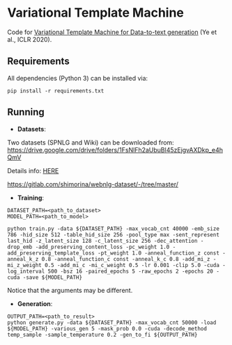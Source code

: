 # Variational Template Machine

Code for [Variational Template Machine for Data-to-text generation](https://openreview.net/forum?id=HkejNgBtPB) (Ye et al., ICLR 2020). 

## Requirements
All dependencies (Python 3) can be installed via:
```
pip install -r requirements.txt
```

## Running
- **Datasets**:

Two datasets (SPNLG and Wiki) can be downloaded from: https://drive.google.com/drive/folders/1FsNlFh2aUbuBl45zEjgvAXDkp_e4hQmV

Details info: [HERE](./data/README.md)

https://gitlab.com/shimorina/webnlg-dataset/-/tree/master/

- **Training**:

```
DATASET_PATH=<path_to_dataset>
MODEL_PATH=<path_to_model>

python train.py -data ${DATASET_PATH} -max_vocab_cnt 40000 -emb_size 786 -hid_size 512 -table_hid_size 256 -pool_type max -sent_represent last_hid -z_latent_size 128 -c_latent_size 256 -dec_attention -drop_emb -add_preserving_content_loss -pc_weight 1.0 -add_preserving_template_loss -pt_weight 1.0 -anneal_function_z const -anneal_k_z 0.8 -anneal_function_c const -anneal_k_c 0.8 -add_mi_z -mi_z_weight 0.5 -add_mi_c -mi_c_weight 0.5 -lr 0.001 -clip 5.0 -cuda -log_interval 500 -bsz 16 -paired_epochs 5 -raw_epochs 2 -epochs 20 -cuda -save ${MODEL_PATH}
```
Notice that the arguments may be different.
- **Generation**:
```
OUTPUT_PATH=<path_to_result>
python generate.py -data ${DATASET_PATH} -max_vocab_cnt 50000 -load ${MODEL_PATH} -various_gen 5 -mask_prob 0.0 -cuda -decode_method temp_sample -sample_temperature 0.2 -gen_to_fi ${OUTPUT_PATH}
``` 
